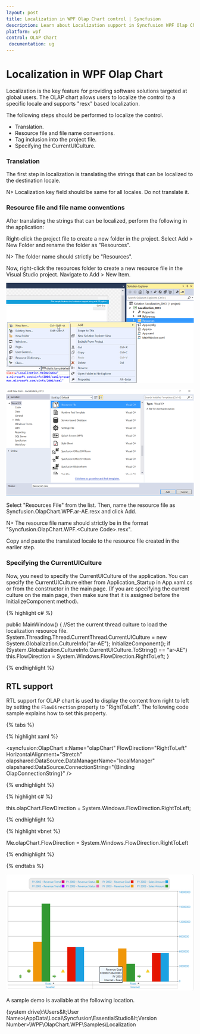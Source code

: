 ```yaml
---
layout: post
title: Localization in WPF Olap Chart control | Syncfusion
description: Learn about Localization support in Syncfusion WPF Olap Chart control, its elements and more details.
platform: wpf
control: OLAP Chart
 documentation: ug
---
```


# Localization in WPF Olap Chart

Localization is the key feature for providing software solutions targeted at global users. The OLAP chart allows users to localize the control to a specific locale and supports "resx" based localization.

The following steps should be performed to localize the control.

* Translation.
* Resource file and file name conventions.
* Tag inclusion into the project file.
* Specifying the CurrentUICulture.

### Translation

The first step in localization is translating the strings that can be localized to the destination locale.

N> Localization key field should be same for all locales. Do not translate it.

### Resource file and file name conventions

After translating the strings that can be localized, perform the following in the application:

Right-click the project file to create a new folder in the project. Select Add > New Folder and rename the folder as "Resources".

N> The folder name should strictly be "Resources".

Now, right-click the resources folder to create a new resource file in the Visual Studio project. Navigate to Add > New Item.

![Adding the new resource file](Localization_images/Localization_img1.png)

![Define the resource file name](Localization_images/Localization_img2.png)

Select "Resources File" from the list. Then, name the resource file as Syncfusion.OlapChart.WPF.ar-AE.resx and click Add.

N> The resource file name should strictly be in the format "Syncfusion.OlapChart.WPF.&lt;Culture Code&gt;.resx".
   
Copy and paste the translated locale to the resource file created in the earlier step.

### Specifying the CurrentUICulture

Now, you need to specify the CurrentUICulture of the application. You can specify the CurrentUICulture either from Application_Startup in App.xaml.cs or from the constructor in the main page. (If you are specifying the current culture on the main page, then make sure that it is assigned before the InitializeComponent method).

{% highlight c# %}
 
public MainWindow()
{
    //Set the current thread culture to load the localization resource file. 
    System.Threading.Thread.CurrentThread.CurrentUICulture = new System.Globalization.CultureInfo("ar-AE");
    InitializeComponent();
    if (System.Globalization.CultureInfo.CurrentUICulture.ToString() == "ar-AE")
        this.FlowDirection = System.Windows.FlowDirection.RightToLeft;
}

{% endhighlight %}

## RTL support

RTL support for OLAP chart is used to display the content from right to left by setting the `FlowDirection` property to "RightToLeft". The following code sample explains how to set this property.

{% tabs %}

{% highlight xaml %}
	
<syncfusion:OlapChart x:Name="olapChart" FlowDirection="RightToLeft" HorizontalAlignment="Stretch" olapshared:DataSource.DataManagerName="localManager" olapshared:DataSource.ConnectionString="{Binding OlapConnectionString}" />

{% endhighlight %}

{% highlight c# %}
 
this.olapChart.FlowDirection = System.Windows.FlowDirection.RightToLeft;

{% endhighlight %}

{% highlight vbnet %}
  
Me.olapChart.FlowDirection = System.Windows.FlowDirection.RightToLeft

{% endhighlight %}

{% endtabs %}
  
![OlapChart displays the data from right to left](Localization_images/Localization_img3.png)
  
A sample demo is available at the following location.

{system drive}:\Users\&lt;User Name&gt;\AppData\Local\Syncfusion\EssentialStudio\&lt;Version Number&gt;\WPF\OlapChart.WPF\Samples\Localization



